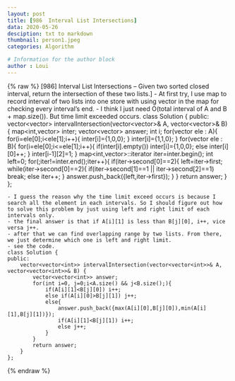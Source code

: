 ```yaml
---
layout: post
title: [986  Interval List Intersections]
data: 2020-05-26
desciption: txt to markdown
thumbnail: person1.jpeg
categories: Algorithm

# Information for the author block
author : Loui
---
```


{% raw %}
	﻿[986] Interval List Intersections – Given two sorted closed interval, return the intersection of these two lists.]
	- At first try, I use map to record interval of two lists into one store with using vector in the map for checking every interval’s end.
	- I think I just need O(total interval of A and B + map.size()). But time limit exceeded occurs.
	class Solution {
	public:
	    vector<vector<int>> intervalIntersection(vector<vector<int>>& A, vector<vector<int>>& B) {
	        map<int,vector<int>> inter;
	        vector<vector<int>> answer;
	        int i;
	        for(vector<int> ele : A){
	            for(i=ele[0];i<ele[1];i++){
	                inter[i]={1,0,0};
	            }
	            inter[i]={1,1,0};
	        }
	        for(vector<int> ele : B){
	            for(i=ele[0];i<=ele[1];i++){
	                if(inter[i].empty()) inter[i]={1,0,0};
	                else inter[i][0]++;
	            }
	            inter[i-1][2]=1;
	        }
	        map<int,vector<int>>::iterator iter=inter.begin();
	        int left=0;
	        for(;iter!=inter.end();iter++){
	            if(iter->second[0]==2){
	                left=iter->first;
	                while(iter->second[0]==2){
	                    if(iter->second[1]==1 || iter->second[2]==1)
	                        break;
	                    else iter++;
	                }
	                answer.push_back({left,iter->first});
	            }
	        }
	        return answer;
	    }
	};
	
	- I guess the reason why the time limit exceed occurs is because I search all the element in each intervals. So I should figure out how to solve this problem by just using left and right limit of each intervals only.
	- the final answer is that if A[i][1] is less than B[j][0], i++, vice versa j++.
	- after that we can find overlapping range by two lists. From there, we just determine which one is left and right limit.
	- see the code.
	class Solution {
	public:
	    vector<vector<int>> intervalIntersection(vector<vector<int>>& A, vector<vector<int>>& B) {
	        vector<vector<int>> answer;
	        for(int i=0, j=0;i<A.size() && j<B.size();){
	            if(A[i][1]<B[j][0]) i++;
	            else if(A[i][0]>B[j][1]) j++;
	            else{
	                answer.push_back({max(A[i][0],B[j][0]),min(A[i][1],B[j][1])});
	                if(A[i][1]<B[j][1]) i++;
	                else j++;
	            }
	        }
	        return answer;
	    }
	};
	
{% endraw %}
